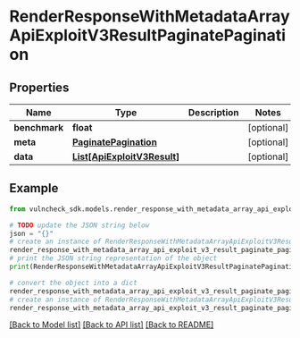 # RenderResponseWithMetadataArrayApiExploitV3ResultPaginatePagination


## Properties

Name | Type | Description | Notes
------------ | ------------- | ------------- | -------------
**benchmark** | **float** |  | [optional] 
**meta** | [**PaginatePagination**](PaginatePagination.md) |  | [optional] 
**data** | [**List[ApiExploitV3Result]**](ApiExploitV3Result.md) |  | [optional] 

## Example

```python
from vulncheck_sdk.models.render_response_with_metadata_array_api_exploit_v3_result_paginate_pagination import RenderResponseWithMetadataArrayApiExploitV3ResultPaginatePagination

# TODO update the JSON string below
json = "{}"
# create an instance of RenderResponseWithMetadataArrayApiExploitV3ResultPaginatePagination from a JSON string
render_response_with_metadata_array_api_exploit_v3_result_paginate_pagination_instance = RenderResponseWithMetadataArrayApiExploitV3ResultPaginatePagination.from_json(json)
# print the JSON string representation of the object
print(RenderResponseWithMetadataArrayApiExploitV3ResultPaginatePagination.to_json())

# convert the object into a dict
render_response_with_metadata_array_api_exploit_v3_result_paginate_pagination_dict = render_response_with_metadata_array_api_exploit_v3_result_paginate_pagination_instance.to_dict()
# create an instance of RenderResponseWithMetadataArrayApiExploitV3ResultPaginatePagination from a dict
render_response_with_metadata_array_api_exploit_v3_result_paginate_pagination_from_dict = RenderResponseWithMetadataArrayApiExploitV3ResultPaginatePagination.from_dict(render_response_with_metadata_array_api_exploit_v3_result_paginate_pagination_dict)
```
[[Back to Model list]](../README.md#documentation-for-models) [[Back to API list]](../README.md#documentation-for-api-endpoints) [[Back to README]](../README.md)


